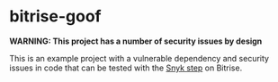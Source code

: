 # bitrise-goof

**WARNING: This project has a number of security issues by design**

This is an example project with a vulnerable dependency and security issues in code that can be tested with the [Snyk step](https://github.com/pilvikala/bitrise-step-snyk) on Bitrise. 

